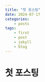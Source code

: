 ```yaml
---
title: "첫 포스팅"
date: 2024-07-17
categories:
    - posts
tags: 
    - first
    - post
    - jekyll
    - blog
---
```


# 첫 포스팅
